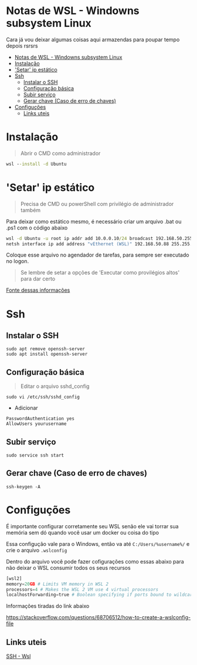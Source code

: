 # Notas de WSL - Windowns subsystem Linux

Cara já vou deixar algumas coisas aqui armazendas para poupar tempo depois rsrsrs

- [Notas de WSL - Windowns subsystem Linux](#notas-de-wsl---windowns-subsystem-linux)
- [Instalação](#instalação)
- ['Setar' ip estático](#setar-ip-estático)
- [Ssh](#ssh)
  - [Instalar o SSH](#instalar-o-ssh)
  - [Configuração básica](#configuração-básica)
  - [Subir serviço](#subir-serviço)
  - [Gerar chave (Caso de erro de chaves)](#gerar-chave-caso-de-erro-de-chaves)
- [Configuções](#configuções)
  - [Links uteis](#links-uteis)

# Instalação

> Abrir o CMD como administrador

```cmd
wsl --install -d Ubuntu
```

# 'Setar' ip estático

> Precisa de CMD ou powerShell com privilégio de administrador também

Para deixar como estático mesmo, é necessário criar um arquivo .bat ou .ps1 com o código abaixo

```cmd
wsl -d Ubuntu -u root ip addr add 10.0.0.10/24 broadcast 192.168.50.255 dev eth0 label eth0:1
netsh interface ip add address "vEthernet (WSL)" 192.168.50.88 255.255.255.0
```

Coloque esse arquivo no agendador de tarefas, para sempre ser executado no logon.

> Se lembre de setar a opções de 'Executar como provilégios altos' para dar certo

[Fonte dessas informações](https://lifesaver.codes/answer/static-ip-on-wsl-2-418)

# Ssh

## Instalar o SSH

```shell
sudo apt remove openssh-server
sudo apt install openssh-server
```

## Configuração básica

> Editar o arquivo sshd_config 

```shell
sudo vi /etc/ssh/sshd_config
```

- Adicionar 

```shell
PasswordAuthentication yes
AllowUsers yourusername
```

## Subir serviço

```shell
sudo service ssh start
```

## Gerar chave (Caso de erro de chaves)

```shell
ssh-keygen -A
```

# Configuções

É importante configurar corretamente seu WSL senão ele vai torrar sua memória sem dó quando você usar um docker ou coisa do tipo

Essa configução vale para o Windows, então va até `C:/Users/%username%/` e crie o arquivo `.wslconfig`

Dentro do arquivo você pode fazer cofigurações como essas abaixo para não deixar o WSL consumir todos os seus recursos

```py
[wsl2]
memory=20GB # Limits VM memory in WSL 2 
processors=4 # Makes the WSL 2 VM use 4 virtual processors
localhostForwarding=true # Boolean specifying if ports bound to wildcard or localhost in the WSL 2 VM should be connectable from the host via localhost:port.
```

Informações tiradas do link abaixo

https://stackoverflow.com/questions/68706512/how-to-create-a-wslconfig-file

## Links uteis

[SSH - Wsl](https://www.illuminiastudios.com/dev-diaries/ssh-on-windows-subsystem-for-linux/)